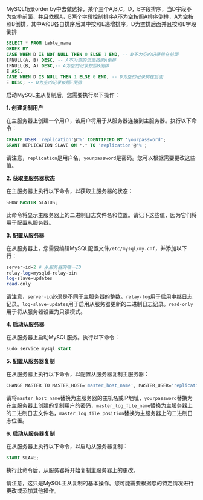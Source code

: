 MySQL场景order by中去做选择，某个三个A,B,C，D，E字段排序，当D字段不为空排前面，并且依据A，B两个字段控制排序A不为空按照A排序倒排，A为空按照B倒排，其中A和B各自排序后其中按照E递增排序，D为空排后面并且按照E字段倒排
```sql
SELECT * FROM table_name 
ORDER BY 
CASE WHEN D IS NOT NULL THEN 0 ELSE 1 END, -- D不为空的记录排在前面 
IFNULL(A, B) DESC, -- A不为空的记录按照A倒排 
IFNULL(B, A) DESC,-- A为空的记录按照B倒排
E ASC,
CASE WHEN D IS NULL THEN 1 ELSE 0 END, -- D为空的记录排在后面 
E DESC; -- D为空的记录按照E倒排
```

启动MySQL主从复制后，您需要执行以下操作：

**1. 创建复制用户**

在主服务器上创建一个用户，该用户将用于从服务器连接到主服务器。执行以下命令：

```sql
CREATE USER 'replication'@'%' IDENTIFIED BY 'yourpassword';
GRANT REPLICATION SLAVE ON *.* TO 'replication'@'%';
```

请注意，`replication`是用户名，`yourpassword`是密码。您可以根据需要更改这些值。

**2. 获取主服务器状态**

在主服务器上执行以下命令，以获取主服务器的状态：

```sql
SHOW MASTER STATUS;
```

此命令将显示主服务器上的二进制日志文件名和位置。请记下这些值，因为它们将用于配置从服务器。

**3. 配置从服务器**

在从服务器上，您需要编辑MySQL配置文件`/etc/mysql/my.cnf`，并添加以下行：

```perl
server-id=2 # 从服务器的唯一ID
relay-log=mysqld-relay-bin
log-slave-updates
read-only
```

请注意，`server-id`必须是不同于主服务器的整数。`relay-log`用于启用中继日志记录。`log-slave-updates`用于启用从服务器更新的二进制日志记录。`read-only`用于将从服务器设置为只读模式。

**4. 启动从服务器**

在从服务器上启动MySQL服务。执行以下命令：

```sql
sudo service mysql start
```

**5. 配置从服务器复制**

在从服务器上执行以下命令，以配置从服务器复制主服务器：

```bash
CHANGE MASTER TO MASTER_HOST='master_host_name', MASTER_USER='replication', MASTER_PASSWORD='yourpassword', MASTER_LOG_FILE='master_log_file_name', MASTER_LOG_POS=master_log_file_position;
```

请将`master_host_name`替换为主服务器的主机名或IP地址，`yourpassword`替换为在主服务器上创建的复制用户的密码，`master_log_file_name`替换为主服务器上的二进制日志文件名，`master_log_file_position`替换为主服务器上的二进制日志位置。

**6. 启动从服务器复制**

在从服务器上执行以下命令，以启动从服务器复制：

```sql
START SLAVE;
```

执行此命令后，从服务器将开始复制主服务器上的更改。

请注意，这只是MySQL主从复制的基本操作。您可能需要根据您的特定情况进行更改或添加其他操作。